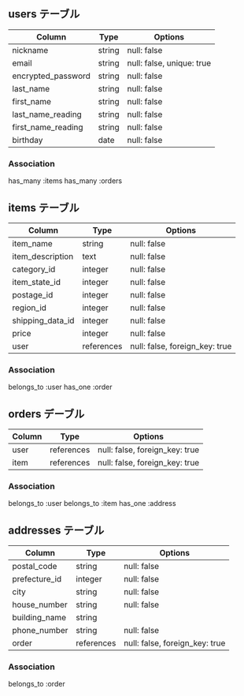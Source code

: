 ## users テーブル

|Column               |Type      |Options                     |
|---------------------|----------|----------------------------|
|nickname             |string    |null: false                 |
|email                |string    |null: false, unique: true   |
|encrypted_password   |string    |null: false                 |
|last_name            |string    |null: false                 |
|first_name           |string    |null: false                 |
|last_name_reading    |string    |null: false                 |
|first_name_reading   |string    |null: false                 |
|birthday             |date      |null: false                 |


### Association
has_many :items
has_many :orders



## items テーブル

|Column               |Type         |Options                          |
|---------------------|-------------|---------------------------------|
|item_name            |string       |null: false                      |
|item_description     |text         |null: false                      |
|category_id          |integer      |null: false                      |
|item_state_id        |integer      |null: false                      |
|postage_id           |integer      |null: false                      |
|region_id            |integer      |null: false                      |
|shipping_data_id     |integer      |null: false                      |
|price                |integer      |null: false                      |
|user                 |references   |null: false, foreign_key: true   |


### Association
belongs_to :user
has_one :order



## orders デーブル

|Column               |Type         |Options                          |
|---------------------|-------------|---------------------------------|
|user                 |references   |null: false, foreign_key: true   |
|item                 |references   |null: false, foreign_key: true   |


### Association
belongs_to :user
belongs_to :item
has_one :address



## addresses テーブル

|Column               |Type         |Options                          |
|---------------------|-------------|---------------------------------|
|postal_code          |string       |null: false                      |
|prefecture_id        |integer      |null: false                      |
|city                 |string       |null: false                      |
|house_number         |string       |null: false                      |
|building_name        |string       |                                 |
|phone_number         |string       |null: false                      |
|order                |references   |null: false, foreign_key: true   |


### Association
belongs_to :order